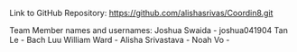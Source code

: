 Link to GitHub Repository: https://github.com/alishasrivas/Coordin8.git

Team Member names and usernames:
Joshua Swaida - joshua041904
Tan Le - 
Bach Luu
William Ward - 
Alisha Srivastava - 
Noah Vo - 
